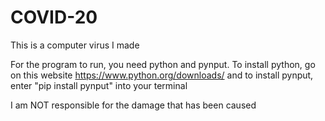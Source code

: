 # COVID-20

This is a computer virus I made

For the program to run, you need python and pynput.
To install python, go on this website https://www.python.org/downloads/
and to install pynput, enter "pip install pynput" into your terminal

I am NOT responsible for the damage that has been caused
